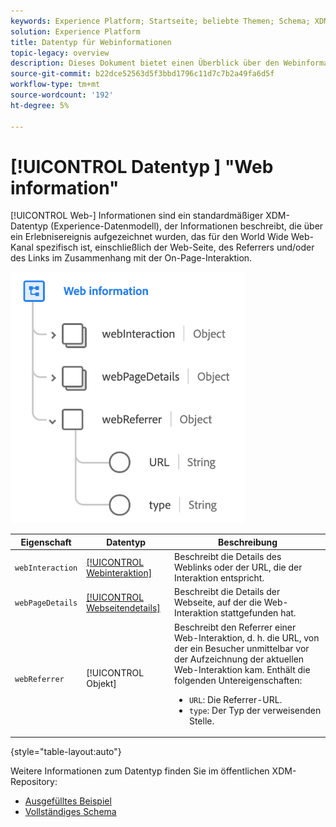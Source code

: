 ```yaml
---
keywords: Experience Platform; Startseite; beliebte Themen; Schema; XDM; Felder; Schemas; Schemas; Webseitendetails; Datentyp; Datentyp; Datentyp; Datentyp; Webseite
solution: Experience Platform
title: Datentyp für Webinformationen
topic-legacy: overview
description: Dieses Dokument bietet einen Überblick über den Webinformationen-Datentyp Experience-Datenmodell (XDM) .
source-git-commit: b22dce52563d5f3bbd1796c11d7c7b2a49fa6d5f
workflow-type: tm+mt
source-wordcount: '192'
ht-degree: 5%

---
```


# [!UICONTROL Datentyp ] &quot;Web information&quot;

[!UICONTROL Web-] Informationen sind ein standardmäßiger XDM-Datentyp (Experience-Datenmodell), der Informationen beschreibt, die über ein Erlebnisereignis aufgezeichnet wurden, das für den World Wide Web-Kanal spezifisch ist, einschließlich der Web-Seite, des Referrers und/oder des Links im Zusammenhang mit der On-Page-Interaktion.

![](../images/data-types/web-information.png)

| Eigenschaft | Datentyp | Beschreibung |
| --- | --- | --- |
| `webInteraction` | [[!UICONTROL Webinteraktion]](./web-interaction.md) | Beschreibt die Details des Weblinks oder der URL, die der Interaktion entspricht. |
| `webPageDetails` | [[!UICONTROL Webseitendetails]](./webpage-details.md) | Beschreibt die Details der Webseite, auf der die Web-Interaktion stattgefunden hat. |
| `webReferrer` | [!UICONTROL Objekt] | Beschreibt den Referrer einer Web-Interaktion, d. h. die URL, von der ein Besucher unmittelbar vor der Aufzeichnung der aktuellen Web-Interaktion kam. Enthält die folgenden Untereigenschaften: <ul><li>`URL`: Die Referrer-URL.</li><li>`type`: Der Typ der verweisenden Stelle.</li></ul> |

{style=&quot;table-layout:auto&quot;}

Weitere Informationen zum Datentyp finden Sie im öffentlichen XDM-Repository:

* [Ausgefülltes Beispiel](https://github.com/adobe/xdm/blob/master/components/datatypes/web/webinfo.example.1.json)
* [Vollständiges Schema](https://github.com/adobe/xdm/blob/master/components/datatypes/web/webinfo.schema.json)
